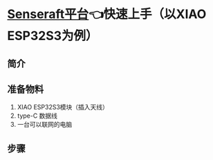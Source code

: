 # [Senseraft平台](https://sensecraft.seeed.cc/ai/#/home)👈快速上手（以XIAO ESP32S3为例）

## 简介

## 准备物料
1. XIAO ESP32S3模块（插入天线）
2. type-C 数据线
3. 一台可以联网的电脑

## 步骤 